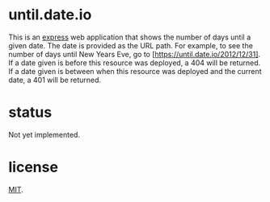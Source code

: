 # until.date.io

This is an [express](https://expressjs.com/) web application that
shows the number of days until a given date. The date is provided as
the URL path. For example, to see the number of days until New Years
Eve, go to [https://until.date.io/2012/12/31]. If a date given is
before this resource was deployed, a 404 will be returned. If a date
given is between when this resource was deployed and the current date,
a 401 will be returned.

# status

Not yet implemented.

# license

[MIT](http://benatkin.mit-license.org/).
